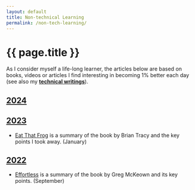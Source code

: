 ```yaml
---
layout: default
title: Non-technical Learning
permalink: /non-tech-learning/
---
```


# {{ page.title }}

As I consider myself a life-long learner, the articles below are based on books, videos or articles I find interesting in becoming 1% better each day (see also my [**technical writings**](/tech-learning/)).

<h2 id="y2024" style="text-decoration: underline;">2024</h2>

<h2 id="y2023" style="text-decoration: underline;">2023</h2>

* [Eat That Frog](/non-tech-learning/eat-that-frog/) is a summary of the book by Brian Tracy and the key points I took away. (January)

<h2 id="y2022" style="text-decoration: underline;">2022</h2>

* [Effortless](/non-tech-learning/effortless-summary/) is a summary of the book by Greg McKeown and its key points. (September)

